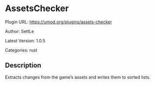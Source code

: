 # AssetsChecker

Plugin URL: https://umod.org/plugins/assets-checker

Author: SettLe

Latest Version: 1.0.5

Categories: rust

## Description

Extracts changes from the game’s assets and writes them to sorted lists.
